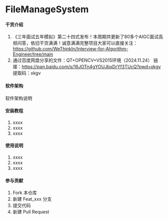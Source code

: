 # FileManageSystem

#### 干货介绍
1. 《三年面试五年模拟》第二十四式发布！本周期共更新了80多个AIGC面试高频问答，依旧干货满满！诚意满满完整项目大家可以直接关注：https://github.com/WeThinkIn/Interview-for-Algorithm-Engineer/tree/main
2. 通过百度网盘分享的文件：QT+OPENCV+VS2015环境（2024.11.24） 链接：https://pan.baidu.com/s/16JOTn4gYOUJbxDrYf3TUcQ?pwd=xkgv  提取码：xkgv

#### 软件架构
软件架构说明


#### 安装教程

1.  xxxx
2.  xxxx
3.  xxxx

#### 使用说明

1.  xxxx
2.  xxxx
3.  xxxx

#### 参与贡献

1.  Fork 本仓库
2.  新建 Feat_xxx 分支
3.  提交代码
4.  新建 Pull Request



